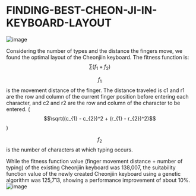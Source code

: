 # FINDING-BEST-CHEON-JI-IN-KEYBOARD-LAYOUT

![image](https://github.com/user-attachments/assets/dc6f4d0f-db05-48d7-8215-3e0467d3ea35)

Considering the number of types and the distance the fingers move, we found the optimal layout of the Cheonjiin keyboard.
The fitness function is: $$\sum (f_{1} + f_{2})$$

$$f_{1}$$ is the movement distance of the finger. The distance traveled is c1 and r1 are the row and column of the current finger position before entering each character, and c2 and r2 are the row and column of the character to be entered. ( $$\sqrt((c_{1} - c_{2})^2 + (r_{1} - r_{2})^2)$$ )

$$f_{2}$$ is the number of characters at which typing occurs.

While the fitness function value (finger movement distance + number of typing) of the existing Cheonjiin keyboard was 138,007, the suitability function value of the newly created Cheonjiin keyboard using a genetic algorithm was 125,713, showing a performance improvement of about 10%.
![image](https://github.com/user-attachments/assets/5f98b712-a0b0-4ab7-bddd-22638a2e9a96)

